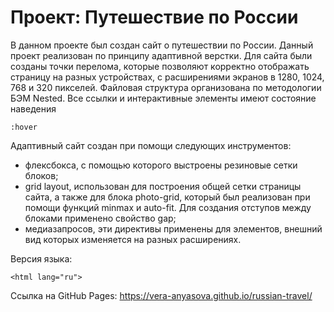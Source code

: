 # Проект: Путешествие по России

В данном проекте был создан сайт о путешествии по России. Данный проект реализован по принципу адаптивной верстки. Для сайта были созданы точки перелома, которые позволяют корректно отображать страницу на разных устройствах, с расширениями экранов в 1280, 1024, 768 и 320 пикселей. Файловая структура организована по методологии БЭМ Nested. Все ссылки и интерактивные элементы имеют состояние наведения

```
:hover
```

Адаптивный сайт создан при помощи следующих инструментов:

- флексбокса, с помощью которого выстроены резиновые сетки блоков;
- grid layout, использован для построения общей сетки страницы сайта, а также для блока photo-grid, который был реализован при помощи функций minmax и auto-fit. Для создания отступов между блоками применено свойство gap;
- медиазапросов, эти директивы применены для элементов, внешний вид которых изменяется на разных расширениях.

Версия языка:

```
<html lang="ru">
```

Cсылка на GitHub Pages: https://vera-anyasova.github.io/russian-travel/
